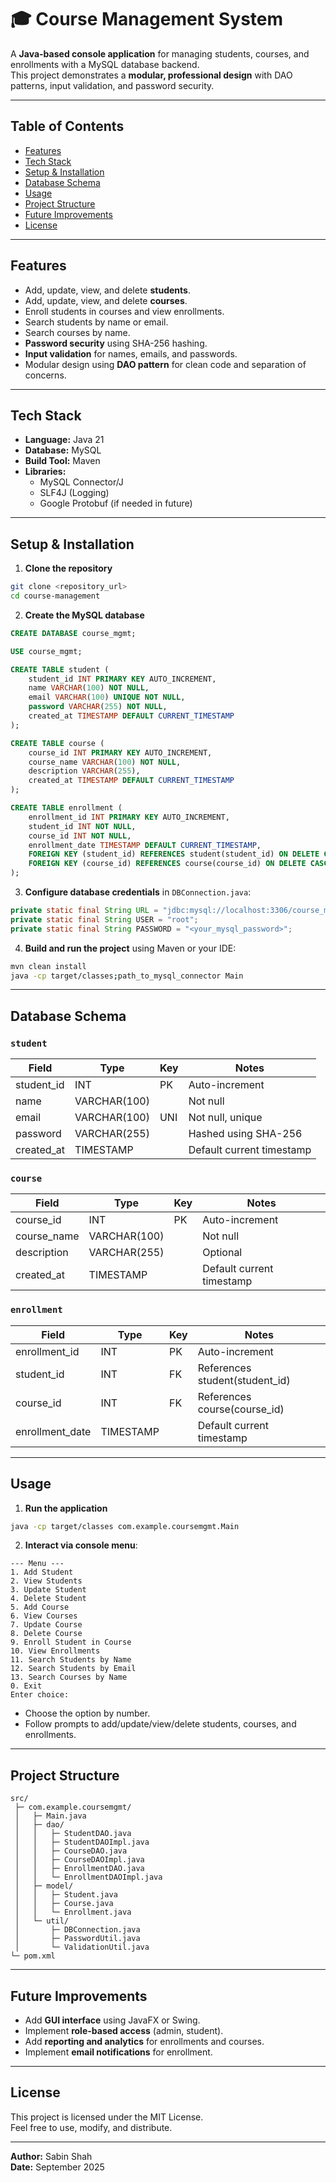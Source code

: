 
# 🎓 Course Management System

A **Java-based console application** for managing students, courses, and enrollments with a MySQL database backend.  
This project demonstrates a **modular, professional design** with DAO patterns, input validation, and password security.

---

## Table of Contents

- [Features](#features)  
- [Tech Stack](#tech-stack)  
- [Setup & Installation](#setup--installation)  
- [Database Schema](#database-schema)  
- [Usage](#usage)  
- [Project Structure](#project-structure)  
- [Future Improvements](#future-improvements)  
- [License](#license)  

---

## Features

- Add, update, view, and delete **students**.  
- Add, update, view, and delete **courses**.  
- Enroll students in courses and view enrollments.  
- Search students by name or email.  
- Search courses by name.  
- **Password security** using SHA-256 hashing.  
- **Input validation** for names, emails, and passwords.  
- Modular design using **DAO pattern** for clean code and separation of concerns.  

---

## Tech Stack

- **Language:** Java 21  
- **Database:** MySQL  
- **Build Tool:** Maven  
- **Libraries:**  
  - MySQL Connector/J  
  - SLF4J (Logging)  
  - Google Protobuf (if needed in future)  

---

## Setup & Installation

1. **Clone the repository**  
```bash
git clone <repository_url>
cd course-management
```

2. **Create the MySQL database**  
```sql
CREATE DATABASE course_mgmt;

USE course_mgmt;

CREATE TABLE student (
    student_id INT PRIMARY KEY AUTO_INCREMENT,
    name VARCHAR(100) NOT NULL,
    email VARCHAR(100) UNIQUE NOT NULL,
    password VARCHAR(255) NOT NULL,
    created_at TIMESTAMP DEFAULT CURRENT_TIMESTAMP
);

CREATE TABLE course (
    course_id INT PRIMARY KEY AUTO_INCREMENT,
    course_name VARCHAR(100) NOT NULL,
    description VARCHAR(255),
    created_at TIMESTAMP DEFAULT CURRENT_TIMESTAMP
);

CREATE TABLE enrollment (
    enrollment_id INT PRIMARY KEY AUTO_INCREMENT,
    student_id INT NOT NULL,
    course_id INT NOT NULL,
    enrollment_date TIMESTAMP DEFAULT CURRENT_TIMESTAMP,
    FOREIGN KEY (student_id) REFERENCES student(student_id) ON DELETE CASCADE,
    FOREIGN KEY (course_id) REFERENCES course(course_id) ON DELETE CASCADE
);
```

3. **Configure database credentials** in `DBConnection.java`:

```java
private static final String URL = "jdbc:mysql://localhost:3306/course_mgmt";
private static final String USER = "root";
private static final String PASSWORD = "<your_mysql_password>";
```

4. **Build and run the project** using Maven or your IDE:

```bash
mvn clean install
java -cp target/classes;path_to_mysql_connector Main
```

---

## Database Schema

### `student`
| Field       | Type         | Key | Notes |
|------------|--------------|-----|------|
| student_id | INT          | PK  | Auto-increment |
| name       | VARCHAR(100) |     | Not null |
| email      | VARCHAR(100) | UNI | Not null, unique |
| password   | VARCHAR(255) |     | Hashed using SHA-256 |
| created_at | TIMESTAMP    |     | Default current timestamp |

### `course`
| Field       | Type         | Key | Notes |
|------------|--------------|-----|------|
| course_id  | INT          | PK  | Auto-increment |
| course_name| VARCHAR(100) |     | Not null |
| description| VARCHAR(255) |     | Optional |
| created_at | TIMESTAMP    |     | Default current timestamp |

### `enrollment`
| Field          | Type      | Key | Notes |
|---------------|-----------|-----|------|
| enrollment_id  | INT       | PK  | Auto-increment |
| student_id     | INT       | FK  | References student(student_id) |
| course_id      | INT       | FK  | References course(course_id) |
| enrollment_date| TIMESTAMP |     | Default current timestamp |

---

## Usage

1. **Run the application**  
```bash
java -cp target/classes com.example.coursemgmt.Main
```

2. **Interact via console menu**:
```
--- Menu ---
1. Add Student
2. View Students
3. Update Student
4. Delete Student
5. Add Course
6. View Courses
7. Update Course
8. Delete Course
9. Enroll Student in Course
10. View Enrollments
11. Search Students by Name
12. Search Students by Email
13. Search Courses by Name
0. Exit
Enter choice:
```

- Choose the option by number.  
- Follow prompts to add/update/view/delete students, courses, and enrollments.  

---

## Project Structure

```
src/
 ├─ com.example.coursemgmt/
 │   ├─ Main.java
 │   ├─ dao/
 │   │   ├─ StudentDAO.java
 │   │   ├─ StudentDAOImpl.java
 │   │   ├─ CourseDAO.java
 │   │   ├─ CourseDAOImpl.java
 │   │   ├─ EnrollmentDAO.java
 │   │   └─ EnrollmentDAOImpl.java
 │   ├─ model/
 │   │   ├─ Student.java
 │   │   ├─ Course.java
 │   │   └─ Enrollment.java
 │   └─ util/
 │       ├─ DBConnection.java
 │       ├─ PasswordUtil.java
 │       └─ ValidationUtil.java
└─ pom.xml
```

---

## Future Improvements

- Add **GUI interface** using JavaFX or Swing.  
- Implement **role-based access** (admin, student).  
- Add **reporting and analytics** for enrollments and courses.  
- Implement **email notifications** for enrollment.  

---

## License

This project is licensed under the MIT License.  
Feel free to use, modify, and distribute.  

---

**Author:** Sabin Shah  
**Date:** September 2025
